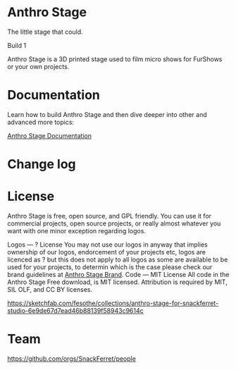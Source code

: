 # Anthro Stage

The little stage that could.

Build 1

Anthro Stage is a 3D printed stage used to film micro shows for FurShows or your own projects.

# Documentation

Learn how to build Anthro Stage and then dive deeper into other and advanced more topics:

<a href="[https://anthrostage.com/docs/">Anthro Stage Documentation</a>

# Change log

# License

Anthro Stage is free, open source, and GPL friendly. You can use it for commercial projects, open source projects, or really almost whatever you want with one minor exception regarding logos.

Logos — ? License
You may  not use our logos in anyway that implies ownership of our logos, endorcement of your projects etc, logos are licenced as ? but this does not apply to all logos as some are available to be used for your projects, to determin which is the case please check our brand guidelines at <a href="[https://anthrostage.com/brand/">Anthro Stage Brand</a>.
Code — MIT License
All code in the Anthro Stage Free download, is MIT licensed. Attribution is required by MIT, SIL OLF, and CC BY licenses.

https://sketchfab.com/fesothe/collections/anthro-stage-for-snackferret-studio-6e9de67d7ead46b88139f58943c9614c

# Team

https://github.com/orgs/SnackFerret/people
